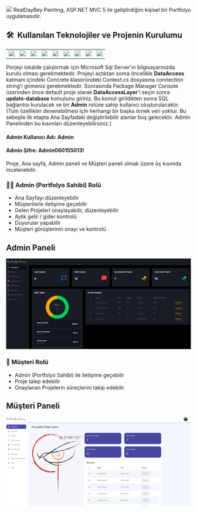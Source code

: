 ![](ReadMeIMages/AnaSayfa.gif)
RealDayBey Painting, ASP.NET MVC 5 ile geliştirdiğim kişisel bir Portfolyo uygulamasıdır. 
<h2> 🛠 &nbsp;Kullanılan Teknolojiler ve Projenin Kurulumu</h2>

<table style"float:right;">
  <tr>
    <td><img src="https://img.shields.io/badge/-JavaScript-black?style=flat&logo=javascript"/></td>
    <td><img src="https://img.shields.io/badge/-HTML5-E34F26?style=flat&logo=html5&logoColor=white"></td>
    <td><img src="https://img.shields.io/badge/-CSS3-1572B6?style=flat&logo=css3"/></td>
    <td><img src="https://img.shields.io/badge/-EntityFramework-5C2D91?style=flat&logo=.net&logoColor=white"/></td>
    <td><img src="https://img.shields.io/badge/-ASP.NET-5C2D91?style=flat&logo=.net&logoColor=white"/></td>
    <td><img src="https://img.shields.io/badge/-Github-black?style=flat&logo=github"/></td>
    <td><img src="https://img.shields.io/badge/-Git-black?style=flat&logo=git"/></td>
    <td><img src="https://img.shields.io/badge/-Bootstrap-563D7C?style=flat&logo=bootstrap"/></td>
    <td><img src="https://img.shields.io/badge/-Sql%20Server-CC2927?style=flat-square&logo=microsoft-sql-server&logoColor=ffffff"/></td>
  </tr>
</table>

Porjeyi lokalde çalıştırmak için Microsoft Sql Server'ın bilgisayarınızda kurulu olması gerekmektedir.
Projeyi açtıktan sonra öncelikle **DataAccess** katmanı içindeki Concrete klasöründeki Context.cs dosyasına connection string'i girmeniz gerekmektedir. 
Sonrasında Package Manager Console üzerinden önce default proje olarak **DataAccessLayer**'i seçin sonra **update-database** komutunu giriniz.
Bu komut girildikten sonra SQL bağlantısı kurulacak ve bir **Admin** rolüne sahip kullanıcı oluşturulacaktır. 
(Tüm özellikler denenebilmesi için herhangi bir başka örnek veri yoktur. Bu sebeple ilk etapta Ana Sayfadaki değiştirilebilir alanlar boş gelecektir. Admin Panelinden bu kısımları düzenleyebilirsiniz.)
  
#### Admin Kullanıcı Adı: Admin
#### Admin Şifre: Admin060155013!

Proje, Ana sayfa, Admin paneli ve Müşteri paneli olmak üzere üç kısımda incelenebilir.

### 🧑‍🎨 Admin (Portfolyo Sahibi) Rolü
* Ana Sayfayı düzenleyebilir
* Müşterilerle iletişime geçebilir
* Gelen Projeleri onaylayabilir, düzenleyebilir
* Aylık gelir / gider kontrolü
* Duyurular yapabilir
* Müşteri görüşlerinin onayı ve kontrolü

## Admin Paneli
![](ReadMeIMages/AdminPaneli.jpg)

### 👥 Müşteri Rolü
* Admin (Portfolyo Sahibi) ile iletişime geçebilir
* Proje talep edebilir
* Onaylanan Projelerin süreçlerini takip edebilir

## Müşteri Paneli
![](ReadMeIMages/CustomerDashBoard.jpg)

